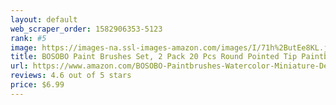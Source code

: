 ```yaml
---
layout: default 
﻿web_scraper_order: 1582906353-5123
rank: #5
image: https://images-na.ssl-images-amazon.com/images/I/71h%2ButEe8KL.jpg
title: BOSOBO Paint Brushes Set, 2 Pack 20 Pcs Round Pointed Tip Paintbrushes Nylon Hair Artist…
url: https://www.amazon.com/BOSOBO-Paintbrushes-Watercolor-Miniature-Detailing/dp/B07GH7WGC3/ref=zg_mw_arts-crafts_5?_encoding=UTF8&psc=1&refRID=AC0VFVM6SB4FTE33VGXN
reviews: 4.6 out of 5 stars
price: $6.99 
---
```

